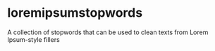 # loremipsumstopwords
A collection of stopwords that can be used to clean texts from Lorem Ipsum-style fillers
